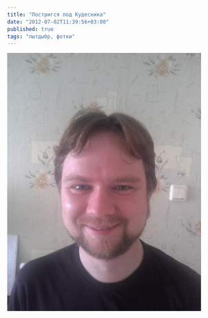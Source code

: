 ```yaml
---
title: "Постригся под Кудесника"
date: "2012-07-02T11:39:56+03:00"
published: true
tags: "лытдыбр, фотки"
---
```


![Новая прическа](/images/photos/new-hair.jpg "Новая прическа")
